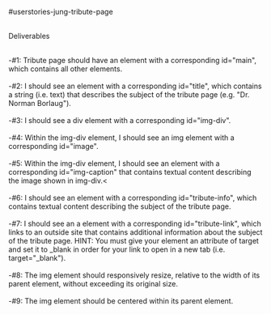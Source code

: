 #userstories-jung-tribute-page<br><br>

Deliverables <br><br>

-#1: Tribute page should have an element with a corresponding id="main", which contains all other elements. <br><br>
-#2: I should see an element with a corresponding id="title", which contains a string (i.e. text) that describes the subject of the tribute page (e.g. "Dr. Norman Borlaug"). <br><br>
-#3: I should see a div element with a corresponding id="img-div". <br><br>
-#4: Within the img-div element, I should see an img element with a corresponding id="image". <br><br>
-#5: Within the img-div element, I should see an element with a corresponding id="img-caption" that contains textual content describing the image shown in img-div.< <br><br>
-#6: I should see an element with a corresponding id="tribute-info", which contains textual content describing the subject of the tribute page. <br><br>
-#7: I should see an a element with a corresponding id="tribute-link", which links to an outside site that contains additional information about the subject of the tribute page. HINT: You must give your element an attribute of target and set it to _blank in order for your link to open in a new tab (i.e. target="_blank"). <br><br>
-#8: The img element should responsively resize, relative to the width of its parent element, without exceeding its original size. <br><br>
-#9: The img element should be centered within its parent element. <br><br>


